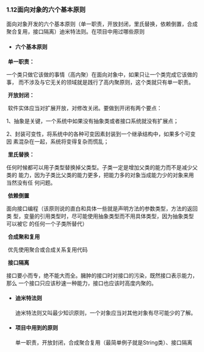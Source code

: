 ### 1.12面向对象的六个基本原则

面向对象开发的六个基本原则（单一职责，开放封闭，里氏替换，依赖倒置，合成聚合复用，接口隔离）迪米特法则。在项目中用过哪些原则

* #### **六个基本原则**

​	**单一职责：**

​		一个类只做它该做的事情（高内聚）在面向对象中，如果只让一个类完成它该做的事，		而不涉及与它无关的领域就是践行了高内聚原则，这个类就只有单一职责。

​	**开放封闭：**

​		软件实体应当对扩展开放，对修改关闭。要做到开闭有两个要点：

​			1、抽象是关键，一个系统中如果没有抽象类或者接口系统就没有扩展点；

​			2、封装可变性，将系统中的各种可变因素封装到一个继承结构中，如果多个可变因			素混杂在一起，系统将变得复杂而慌乱；

​	**里氏替换：**

​		任何时候都可以用子类型替换掉父类型。子类一定是增加父类的能力而不是减少父类的		能力，因为子类比父类的能力更多，把能力多的对象当成能力少的对象来用当然没有任		何问题。

​	**依赖倒置**

​		面向接口编程（该原则说的直白和具体一些就是声明方法的参数类型，方法的返回类		型，变量的引用类型时，尽可能使用抽象类型而不用具体类型，因为抽象类型可以被它		的任何一个子类所替代）

​	**合成聚和复用**

​		优先使用聚合或合成关系复用代码

​	**接口隔离**

​		接口要小而专，绝不能大而全。臃肿的接口时对接口的污染，既然接口表示能力，那么		一个接口只应该秒速一种能力，接口也应该时高度内聚的。

* #### 迪米特法则

  迪米特法则又叫最少知识原则，一个对象应当对其他对象有尽可能少的了解。

* #### 项目中用到的原则

  单一职责，开放封闭，合成聚合复用（最简单例子就是String类）、接口隔离